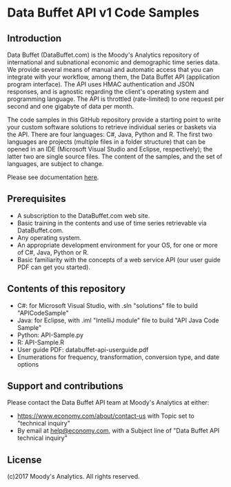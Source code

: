 # Data Buffet API v1 Code Samples

## Introduction

Data Buffet (DataBuffet.com) is the Moody's Analytics repository of international and subnational economic and demographic time series data. We provide several means of manual and automatic access that you can integrate with your workflow, among them, the Data Buffet API (application program interface). The API uses HMAC authentication and JSON responses, and is agnostic regarding the client's operating system and programming language. The API is throttled (rate-limited) to one request per second and one gigabyte of data per month.

The code samples in this GitHub repository provide a starting point to write your custom software solutions to retrieve individual series or baskets via the API. There are four languages: C#, Java, Python and R. The first two languages are projects (multiple files in a folder structure) that can be opened in an IDE (Microsoft Visual Studio and Eclipse, respectively); the latter two are single source files. The content of the samples, and the set of languages, are subject to change.

Please see documentation [here](https://github.com/moodysanalytics/databuffet.api.codesamples/blob/017f7a424c39706369e2133913f6b386bc6e7bd7/databuffet-api-userguide.pdf).


## Prerequisites

* A subscription to the DataBuffet.com web site.
* Basic training in the contents and use of time series retrievable via DataBuffet.com.
* Any operating system.
* An appropriate development environment for your OS, for one or more of C#, Java, Python or R.
* Basic familiarity with the concepts of a web service API (our user guide PDF can get you started).

## Contents of this repository

* C#: for Microsoft Visual Studio, with .sln "solutions" file to build "APICodeSample"
* Java: for Eclipse, with .iml "IntelliJ module" file to build "API Java Code Sample"
* Python: API-Sample.py
* R: API-Sample.R
* User guide PDF: databuffet-api-userguide.pdf
* Enumerations for frequency, transformation, conversion type, and date options

## Support and contributions

Please contact the Data Buffet API team at Moody's Analytics at either:
* https://www.economy.com/about/contact-us with Topic set to "technical inquiry"
* By email at help@economy.com, with a Subject line of "Data Buffet API technical inquiry"

## License

(c)2017 Moody's Analytics. All rights reserved.
